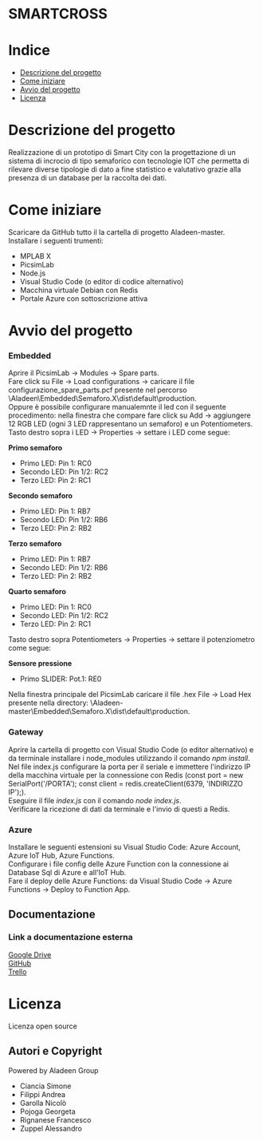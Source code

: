 # SMARTCROSS

# Indice

- [Descrizione del progetto](#descrizione-del-progetto)
- [Come iniziare](#come-iniziare)
- [Avvio del progetto](#avvio-del-progetto)
- [Licenza](#licenza)

# Descrizione del progetto
Realizzazione di un prototipo di Smart City con la progettazione di un sistema di incrocio di tipo semaforico con tecnologie IOT che permetta di rilevare diverse tipologie di dato a fine statistico e valutativo grazie alla presenza di un database per la raccolta dei dati.

# Come iniziare
Scaricare da GitHub tutto il la cartella di progetto Aladeen-master.<br/>
Installare i seguenti trumenti:
- MPLAB X
- PicsimLab
- Node.js
- Visual Studio Code (o editor di codice alternativo)
- Macchina virtuale Debian con Redis
- Portale Azure con sottoscrizione attiva

# Avvio del progetto
### Embedded
Aprire il PicsimLab -> Modules -> Spare parts.<br/>
Fare click su File -> Load configurations -> caricare il file configurazione_spare_parts.pcf presente nel percorso \Aladeen\Embedded\Semaforo.X\dist\default\production.<br/>
Oppure è possibile configurare manualemnte il led con il seguente procedimento: nella finestra che compare fare click su Add -> aggiungere 12 RGB LED (ogni 3 LED rappresentano un semaforo) e un Potentiometers.<br/>
Tasto destro sopra i LED -> Properties -> settare i LED come segue:<br/>

**Primo semaforo**
- Primo LED: Pin 1: RC0
- Secondo LED: Pin 1/2: RC2
- Terzo LED: Pin 2: RC1

**Secondo semaforo**
- Primo LED: Pin 1: RB7
- Secondo LED: Pin 1/2: RB6
- Terzo LED: Pin 2: RB2

**Terzo semaforo**
- Primo LED: Pin 1: RB7
- Secondo LED: Pin 1/2: RB6
- Terzo LED: Pin 2: RB2

**Quarto semaforo**
- Primo LED: Pin 1: RC0
- Secondo LED: Pin 1/2: RC2
- Terzo LED: Pin 2: RC1

Tasto destro sopra Potentiometers -> Properties -> settare il potenziometro come segue:<br/>

**Sensore pressione**
- Primo SLIDER: Pot.1: RE0

Nella finestra principale del PicsimLab caricare il file .hex File -> Load Hex presente nella directory: \Aladeen-master\Embedded\Semaforo.X\dist\default\production.

### Gateway
Aprire la cartella di progetto con Visual Studio Code (o editor alternativo) e da terminale installare i node_modules utilizzando il comando *npm install*.<br/>
Nel file index.js configurare la porta per il seriale e immettere l'indirizzo IP della macchina virtuale per la connessione con Redis
(const port = new SerialPort('/PORTA'); const client = redis.createClient(6379, 'INDIRIZZO IP');).<br/>
Eseguire il file *index.js* con il comando *node index.js*.<br/>
Verificare la ricezione di dati da terminale e l'invio di questi a Redis.<br/>

### Azure
Installare le seguenti estensioni su Visual Studio Code: Azure Account, Azure IoT Hub, Azure Functions.<br/>
Configurare i file config delle Azure Function con la connessione ai Database Sql di Azure e all'IoT Hub.<br/>
Fare il deploy delle Azure Functions: da Visual Studio Code -> Azure Functions -> Deploy to Function App.<br/>

## Documentazione
### Link a documentazione esterna 
[Google Drive](https://drive.google.com/drive/folders/1CRRsaPtyuaZ3H-2uDrHZevjmXLm522T4)<br/>
[GitHub](https://github.com/Francesco-Rignanese/Aladeen)<br/>
[Trello](https://trello.com/b/Abhk5jvA/aladeen)<br/> 

# Licenza 
Licenza open source 

## Autori e Copyright
Powered by Aladeen Group
- Ciancia Simone
- Filippi Andrea
- Garolla Nicolò
- Pojoga Georgeta
- Rignanese Francesco
- Zuppel Alessandro
